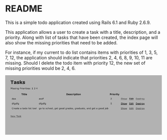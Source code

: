 # README

This is a simple todo application created using Rails 6.1 and Ruby 2.6.9.

This application allows a user to create a task with a title, description, and a priority. Along with list of tasks that
have been created, the index page will also show the missing priorities that need to be added.

For instance, if my current to do list contains items with priorities of 1, 3, 5, 7, 12, the application should indicate 
that priorities 2, 4, 6, 8, 9, 10, 11 are missing. Should I delete the todo item with priority 12, the new set of 
missing priorities would be 2, 4, 6.

![Home Page](https://github.com/kbalante/todo_list/blob/master/home-page.jpg)
